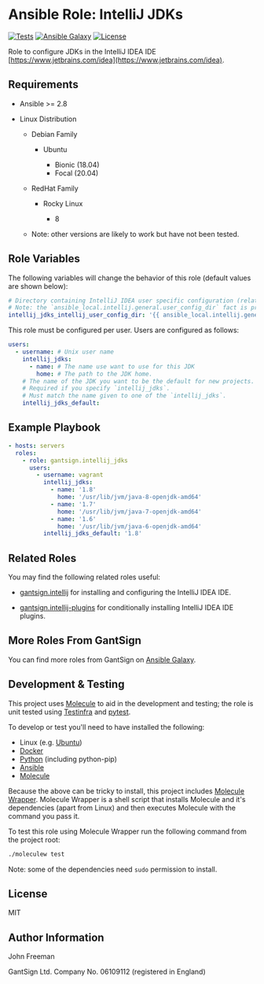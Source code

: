Ansible Role: IntelliJ JDKs
===========================

[![Tests](https://github.com/gantsign/ansible_role_intellij_jdks/workflows/Tests/badge.svg)](https://github.com/gantsign/ansible_role_intellij_jdks/actions?query=workflow%3ATests)
[![Ansible Galaxy](https://img.shields.io/badge/ansible--galaxy-gantsign.intellij__jdks-blue.svg)](https://galaxy.ansible.com/gantsign/intellij_jdks)
[![License](https://img.shields.io/badge/license-MIT-blue.svg)](https://raw.githubusercontent.com/gantsign/ansible_role_intellij_jdks/master/LICENSE)

Role to configure JDKs in the IntelliJ IDEA IDE
[https://www.jetbrains.com/idea](https://www.jetbrains.com/idea).

Requirements
------------

* Ansible >= 2.8

* Linux Distribution

    * Debian Family

        * Ubuntu

            * Bionic (18.04)
            * Focal (20.04)

    * RedHat Family

        * Rocky Linux

            * 8

    * Note: other versions are likely to work but have not been tested.

Role Variables
--------------

The following variables will change the behavior of this role (default values
are shown below):

```yaml
# Directory containing IntelliJ IDEA user specific configuration (relative to user home)
# Note: the `ansible_local.intellij.general.user_config_dir` fact is provided by the gantsign.intellij role
intellij_jdks_intellij_user_config_dir: '{{ ansible_local.intellij.general.user_config_dir }}'
```

This role must be configured per user. Users are configured as follows:

```yaml
users:
  - username: # Unix user name
    intellij_jdks:
      - name: # The name use want to use for this JDK
        home: # The path to the JDK home.
    # The name of the JDK you want to be the default for new projects.
    # Required if you specify `intellij_jdks`.
    # Must match the name given to one of the `intellij_jdks`.
    intellij_jdks_default:
```

Example Playbook
----------------

```yaml
- hosts: servers
  roles:
    - role: gantsign.intellij_jdks
      users:
        - username: vagrant
          intellij_jdks:
            - name: '1.8'
              home: '/usr/lib/jvm/java-8-openjdk-amd64'
            - name: '1.7'
              home: '/usr/lib/jvm/java-7-openjdk-amd64'
            - name: '1.6'
              home: '/usr/lib/jvm/java-6-openjdk-amd64'
          intellij_jdks_default: '1.8'
```

Related Roles
-------------

You may find the following related roles useful:

* [gantsign.intellij](https://galaxy.ansible.com/gantsign/intellij) for
  installing and configuring the IntelliJ IDEA IDE.

* [gantsign.intellij-plugins](https://galaxy.ansible.com/gantsign/intellij-plugins)
  for conditionally installing IntelliJ IDEA IDE plugins.

More Roles From GantSign
------------------------

You can find more roles from GantSign on
[Ansible Galaxy](https://galaxy.ansible.com/gantsign).

Development & Testing
---------------------

This project uses [Molecule](http://molecule.readthedocs.io/) to aid in the
development and testing; the role is unit tested using
[Testinfra](http://testinfra.readthedocs.io/) and
[pytest](http://docs.pytest.org/).

To develop or test you'll need to have installed the following:

* Linux (e.g. [Ubuntu](http://www.ubuntu.com/))
* [Docker](https://www.docker.com/)
* [Python](https://www.python.org/) (including python-pip)
* [Ansible](https://www.ansible.com/)
* [Molecule](http://molecule.readthedocs.io/)

Because the above can be tricky to install, this project includes
[Molecule Wrapper](https://github.com/gantsign/molecule-wrapper). Molecule
Wrapper is a shell script that installs Molecule and it's dependencies (apart
from Linux) and then executes Molecule with the command you pass it.

To test this role using Molecule Wrapper run the following command from the
project root:

```bash
./moleculew test
```

Note: some of the dependencies need `sudo` permission to install.

License
-------

MIT

Author Information
------------------

John Freeman

GantSign Ltd.
Company No. 06109112 (registered in England)
